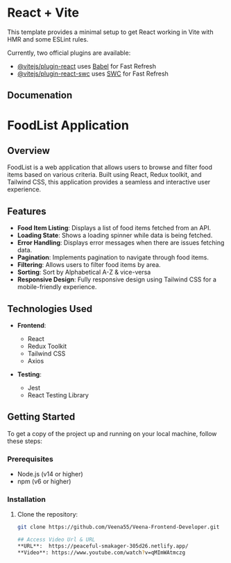 # React + Vite

This template provides a minimal setup to get React working in Vite with HMR and some ESLint rules.

Currently, two official plugins are available:

- [@vitejs/plugin-react](https://github.com/vitejs/vite-plugin-react/blob/main/packages/plugin-react/README.md) uses [Babel](https://babeljs.io/) for Fast Refresh
- [@vitejs/plugin-react-swc](https://github.com/vitejs/vite-plugin-react-swc) uses [SWC](https://swc.rs/) for Fast Refresh

## Documenation
# FoodList Application

## Overview

FoodList is a web application that allows users to browse and filter food items based on various criteria. Built using React, Redux toolkit, and Tailwind CSS, this application provides a seamless and interactive user experience.

## Features

- **Food Item Listing**: Displays a list of food items fetched from an API.
- **Loading State**: Shows a loading spinner while data is being fetched.
- **Error Handling**: Displays error messages when there are issues fetching data.
- **Pagination**: Implements pagination to navigate through food items.
- **Filtering**: Allows users to filter food items by area.
- **Sorting**: Sort by Alphabetical A-Z & vice-versa
- **Responsive Design**: Fully responsive design using Tailwind CSS for a mobile-friendly experience.

## Technologies Used

- **Frontend**:
  - React
  - Redux Toolkit
  - Tailwind CSS
  - Axios

- **Testing**:
  - Jest
  - React Testing Library

## Getting Started

To get a copy of the project up and running on your local machine, follow these steps:

### Prerequisites

- Node.js (v14 or higher)
- npm (v6 or higher)

### Installation

1. Clone the repository:
   ```bash
   git clone https://github.com/Veena55/Veena-Frontend-Developer.git

   ## Access Video Url & URL
   **URL**:  https://peaceful-smakager-305d26.netlify.app/
   **Video**: https://www.youtube.com/watch?v=qMImWAtmczg
